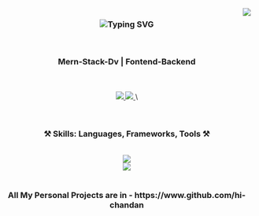 <img align="right" src="https://visitor-badge.laobi.icu/badge?page_id=akshaypmna.akshaypmna" />

<h3 align="center">
   <img src="https://readme-typing-svg.herokuapp.com?font=Poppins&weight=600&size=45&duration=4000&pause=500&color=B8860B&center=true&vCenter=true&width=435&lines=Hi+there+%F0%9F%91%8B;I'm+Chandan+K" alt="Typing SVG" />
</h3>
<div align="center">
<br/>

<h3>Mern-Stack-Dv | Fontend-Backend</h3>
 <br/><br/> 
  <a href="https://www.linkedin.com/in/hichandan317/" target="_blank">
    <img src="https://img.shields.io/badge/LinkedIn-0077B5?style=for-the-badge&logo=linkedin&logoColor=white" target="_blank" />
  </a>
  <a href="https://github.com/hi-chandan/" target="_blank">
     <img src="https://img.shields.io/badge/Portfolio-B8860B?style=for-the-badge&logo=todoist&logoColor=white" target="_blank" />
  </a>
\
 <br/><br/><br/>
<h3 align="center">⚒️ Skills: Languages, Frameworks, Tools ⚒️</h3>

<div align="center"><br/>
    <img src="https://skillicons.dev/icons?i=html,css,javascript,react,tailwind,next,typescript" /> <br/>
    <img src="https://skillicons.dev/icons?i=nodejs,express,postman,mongodb" />
</div>
<br/>


</div>

 <h3 align="center">All My Personal Projects are in - https://www.github.com/hi-chandan</h3>
